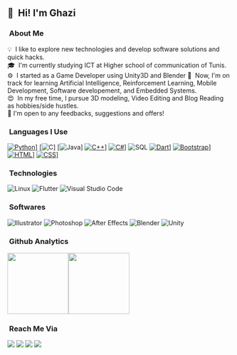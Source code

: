 ## 👋 &nbsp;Hi! I'm Ghazi

### &nbsp;About Me

💡  &nbsp;I like to explore new technologies and develop software solutions and quick hacks.\
🎓 &nbsp;I'm currently studying ICT at Higher school of communication of Tunis.\
⚙️ &nbsp;I started as a Game Developer using Unity3D and Blender
🌱 &nbsp;Now, I'm on track for learning Artificial Intelligence, Reinforcement Learning, Mobile Development, Software developement, and Embedded Systems.\
😍 &nbsp;In my free time, I pursue 3D modeling, Video Editing and Blog Reading as hobbies/side hustles.\
📄 I'm open to any feedbacks, suggestions and offers!

### &nbsp;Languages I Use

[![Python](https://img.shields.io/badge/-Python-000?&logo=python)](https://github.com/GhaziXX?tab=repositories&q=&type=&language=python)]
[![C](https://img.shields.io/badge/-C-000?&logo=C)]
[![Java](https://img.shields.io/badge/-Java-000?&logo=Java)]
[![C++](https://img.shields.io/badge/-C++-000?&logo=c%2b%2b)](https://github.com/GhaziXX?tab=repositories&q=&type=&language=c++)]
[![C#](https://img.shields.io/badge/-Csharp-000?&logo=c-sharp)](https://github.com/GhaziXX?tab=repositories&q=&type=&language=c#)]
![SQL](https://img.shields.io/badge/-SQL-000?&logo=MySQL)
[![Dart](https://img.shields.io/badge/-Dart-000?&logo=dart)](https://github.com/GhaziXX?tab=repositories&q=&type=&language=dart)]
[![Bootstrap](https://img.shields.io/badge/-Bootstrap-05122A?&logo=bootstrap)](https://github.com/GhaziXX?tab=repositories&q=&type=&language=bootstrap)]
[![HTML](https://img.shields.io/badge/-HTML-05122A?&logo=HTML5)](https://github.com/GhaziXX?tab=repositories&q=&type=&language=html)]
[![CSS](https://img.shields.io/badge/-CSS-05122A?&logo=CSS3)](https://github.com/GhaziXX?tab=repositories&q=&type=&language=css)]

### &nbsp;Technologies

![Linux](https://img.shields.io/badge/-Linux-000?&logo=Linux&logoColor=FCC624)
![Flutter](https://img.shields.io/badge/-Linux-000?&logo=Flutter)
![Visual Studio Code](https://img.shields.io/badge/-Visual%20Studio%20Code-05122A?style=flat&logo=visual-studio-code&logoColor=007ACC)

### &nbsp;Softwares
![Illustrator](https://img.shields.io/badge/-Illustrator-05122A?&logo=adobe-illustrator)
![Photoshop](https://img.shields.io/badge/-Photoshop-05122A?&logo=adobe-photoshop)
![After Effects](https://img.shields.io/badge/-Photoshop-05122A?&logo=adobe-after-effects)
![Blender](https://img.shields.io/badge/-Photoshop-05122A?&logo=blender)
![Unity](https://img.shields.io/badge/-Photoshop-05122A?&logo=unity)

### &nbsp;Github Analytics

<a href="https://github.com/GhaziXX/"><img height="137px" src="https://github-readme-stats.vercel.app/api?username=GhaziXX&hide_title=true&hide_border=true&show_icons=true&include_all_commits=true&count_private=true&line_height=21&text_color=000&icon_color=000&bg_color=0,ea6161,ffc64d,fffc4d,52fa5a&theme=graywhite" /><!-- wi*quL3fcV --><img height="137px" src="https://github-readme-stats.vercel.app/api/top-langs/?username=GhaziXX&hide=html&hide_title=true&hide_border=true&layout=compact&langs_count=7&exclude_repo=comp426,Redventures-Movie-Quotes&text_color=000&icon_color=fff&bg_color=0,52fa5a,4dfcff,c64dff&theme=graywhite" /></a>

### &nbsp;Reach Me Via

<a href="https://www.linkedin.com/in/ghazi-tounsi/"><img src="https://img.shields.io/badge/-Ghazi%20Tounsi-0077B5?style=flat&logo=Linkedin&logoColor=white"/></a>
<a href="mailto:gtounsi134@gmail.com"><img src="https://img.shields.io/badge/-gtounsi134@gmail.com-D14836?style=flat&logo=Gmail&logoColor=white"/></a>
<a href="https://www.facebook.com/ghazixx"><img src="https://img.shields.io/badge/-@ghazixx-1877F2?style=flat&logo=Facebook&logoColor=white"/></a>
<a href="@tGhazixx"><img src="https://img.shields.io/badge/-@tGhazixx-BD081C?style=flat&logo=twitter&logoColor=white"/></a>
</p>

